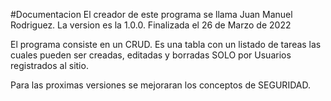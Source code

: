 #Documentacion
El creador de este programa se llama Juan Manuel Rodriguez.
La version es la 1.0.0. Finalizada el 26 de Marzo de 2022

El programa consiste en un CRUD. Es una tabla con un listado de tareas las cuales pueden ser creadas, editadas y borradas SOLO por Usuarios registrados al sitio.

Para las proximas versiones se mejoraran los conceptos de SEGURIDAD.
